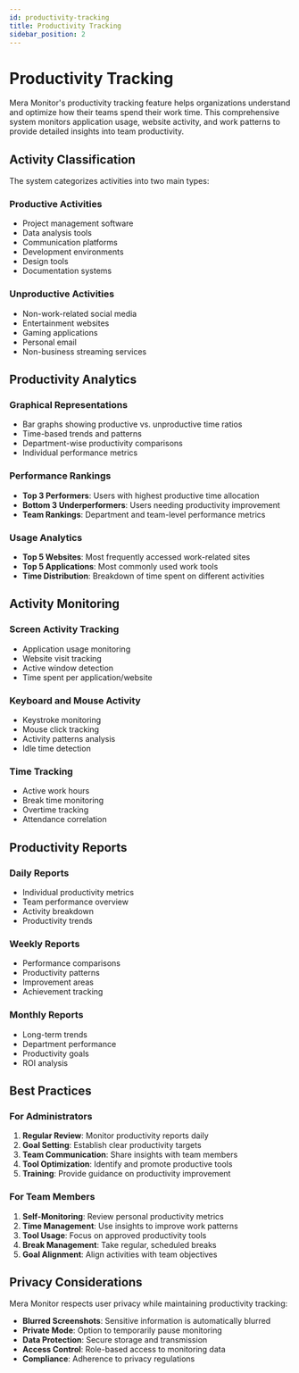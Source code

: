 ```yaml
---
id: productivity-tracking
title: Productivity Tracking
sidebar_position: 2
---
```


# Productivity Tracking

Mera Monitor's productivity tracking feature helps organizations understand and optimize how their teams spend their work time. This comprehensive system monitors application usage, website activity, and work patterns to provide detailed insights into team productivity.

## Activity Classification

The system categorizes activities into two main types:

### Productive Activities
- Project management software
- Data analysis tools
- Communication platforms
- Development environments
- Design tools
- Documentation systems

### Unproductive Activities
- Non-work-related social media
- Entertainment websites
- Gaming applications
- Personal email
- Non-business streaming services

## Productivity Analytics

### Graphical Representations
- Bar graphs showing productive vs. unproductive time ratios
- Time-based trends and patterns
- Department-wise productivity comparisons
- Individual performance metrics

### Performance Rankings
- **Top 3 Performers**: Users with highest productive time allocation
- **Bottom 3 Underperformers**: Users needing productivity improvement
- **Team Rankings**: Department and team-level performance metrics

### Usage Analytics
- **Top 5 Websites**: Most frequently accessed work-related sites
- **Top 5 Applications**: Most commonly used work tools
- **Time Distribution**: Breakdown of time spent on different activities

## Activity Monitoring

### Screen Activity Tracking
- Application usage monitoring
- Website visit tracking
- Active window detection
- Time spent per application/website

### Keyboard and Mouse Activity
- Keystroke monitoring
- Mouse click tracking
- Activity patterns analysis
- Idle time detection

### Time Tracking
- Active work hours
- Break time monitoring
- Overtime tracking
- Attendance correlation

## Productivity Reports

### Daily Reports
- Individual productivity metrics
- Team performance overview
- Activity breakdown
- Productivity trends

### Weekly Reports
- Performance comparisons
- Productivity patterns
- Improvement areas
- Achievement tracking

### Monthly Reports
- Long-term trends
- Department performance
- Productivity goals
- ROI analysis

## Best Practices

### For Administrators
1. **Regular Review**: Monitor productivity reports daily
2. **Goal Setting**: Establish clear productivity targets
3. **Team Communication**: Share insights with team members
4. **Tool Optimization**: Identify and promote productive tools
5. **Training**: Provide guidance on productivity improvement

### For Team Members
1. **Self-Monitoring**: Review personal productivity metrics
2. **Time Management**: Use insights to improve work patterns
3. **Tool Usage**: Focus on approved productivity tools
4. **Break Management**: Take regular, scheduled breaks
5. **Goal Alignment**: Align activities with team objectives

## Privacy Considerations

Mera Monitor respects user privacy while maintaining productivity tracking:

- **Blurred Screenshots**: Sensitive information is automatically blurred
- **Private Mode**: Option to temporarily pause monitoring
- **Data Protection**: Secure storage and transmission
- **Access Control**: Role-based access to monitoring data
- **Compliance**: Adherence to privacy regulations 